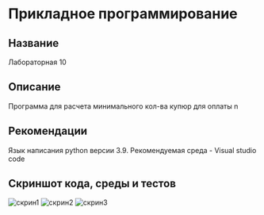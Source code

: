 # Прикладное программирование
## Название
Лабораторная 10
## Описание
Программа для расчета минимального кол-ва купюр для оплаты n
## Рекомендации
Язык написания python версии 3.9. Рекомендуемая среда - Visual studio code
## Скриншот кода, среды и тестов
![скрин1](https://user-images.githubusercontent.com/113243115/208045797-b70d0abc-1050-4cd6-ad80-162f8e364fb3.jpg)
![скрин2](https://user-images.githubusercontent.com/113243115/208045804-8b1306f7-b47c-4c40-943f-f626dc0e6f49.jpg)
![скрин3](https://user-images.githubusercontent.com/113243115/208045809-a8f959b0-3852-4be1-8322-01617415cc80.jpg)
